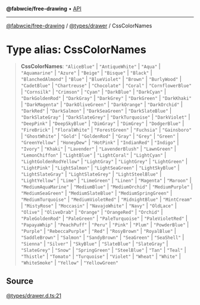 **@fabwcie/free-drawing** • [API](../../../README.md)

***

[@fabwcie/free-drawing](../../../README.md) / [@types/drawer](../README.md) / CssColorNames

# Type alias: CssColorNames

> **CssColorNames**: `"AliceBlue"` \| `"AntiqueWhite"` \| `"Aqua"` \| `"Aquamarine"` \| `"Azure"` \| `"Beige"` \| `"Bisque"` \| `"Black"` \| `"BlanchedAlmond"` \| `"Blue"` \| `"BlueViolet"` \| `"Brown"` \| `"BurlyWood"` \| `"CadetBlue"` \| `"Chartreuse"` \| `"Chocolate"` \| `"Coral"` \| `"CornflowerBlue"` \| `"Cornsilk"` \| `"Crimson"` \| `"Cyan"` \| `"DarkBlue"` \| `"DarkCyan"` \| `"DarkGoldenRod"` \| `"DarkGray"` \| `"DarkGrey"` \| `"DarkGreen"` \| `"DarkKhaki"` \| `"DarkMagenta"` \| `"DarkOliveGreen"` \| `"DarkOrange"` \| `"DarkOrchid"` \| `"DarkRed"` \| `"DarkSalmon"` \| `"DarkSeaGreen"` \| `"DarkSlateBlue"` \| `"DarkSlateGray"` \| `"DarkSlateGrey"` \| `"DarkTurquoise"` \| `"DarkViolet"` \| `"DeepPink"` \| `"DeepSkyBlue"` \| `"DimGray"` \| `"DimGrey"` \| `"DodgerBlue"` \| `"FireBrick"` \| `"FloralWhite"` \| `"ForestGreen"` \| `"Fuchsia"` \| `"Gainsboro"` \| `"GhostWhite"` \| `"Gold"` \| `"GoldenRod"` \| `"Gray"` \| `"Grey"` \| `"Green"` \| `"GreenYellow"` \| `"HoneyDew"` \| `"HotPink"` \| `"IndianRed"` \| `"Indigo"` \| `"Ivory"` \| `"Khaki"` \| `"Lavender"` \| `"LavenderBlush"` \| `"LawnGreen"` \| `"LemonChiffon"` \| `"LightBlue"` \| `"LightCoral"` \| `"LightCyan"` \| `"LightGoldenRodYellow"` \| `"LightGray"` \| `"LightGrey"` \| `"LightGreen"` \| `"LightPink"` \| `"LightSalmon"` \| `"LightSeaGreen"` \| `"LightSkyBlue"` \| `"LightSlateGray"` \| `"LightSlateGrey"` \| `"LightSteelBlue"` \| `"LightYellow"` \| `"Lime"` \| `"LimeGreen"` \| `"Linen"` \| `"Magenta"` \| `"Maroon"` \| `"MediumAquaMarine"` \| `"MediumBlue"` \| `"MediumOrchid"` \| `"MediumPurple"` \| `"MediumSeaGreen"` \| `"MediumSlateBlue"` \| `"MediumSpringGreen"` \| `"MediumTurquoise"` \| `"MediumVioletRed"` \| `"MidnightBlue"` \| `"MintCream"` \| `"MistyRose"` \| `"Moccasin"` \| `"NavajoWhite"` \| `"Navy"` \| `"OldLace"` \| `"Olive"` \| `"OliveDrab"` \| `"Orange"` \| `"OrangeRed"` \| `"Orchid"` \| `"PaleGoldenRod"` \| `"PaleGreen"` \| `"PaleTurquoise"` \| `"PaleVioletRed"` \| `"PapayaWhip"` \| `"PeachPuff"` \| `"Peru"` \| `"Pink"` \| `"Plum"` \| `"PowderBlue"` \| `"Purple"` \| `"RebeccaPurple"` \| `"Red"` \| `"RosyBrown"` \| `"RoyalBlue"` \| `"SaddleBrown"` \| `"Salmon"` \| `"SandyBrown"` \| `"SeaGreen"` \| `"SeaShell"` \| `"Sienna"` \| `"Silver"` \| `"SkyBlue"` \| `"SlateBlue"` \| `"SlateGray"` \| `"SlateGrey"` \| `"Snow"` \| `"SpringGreen"` \| `"SteelBlue"` \| `"Tan"` \| `"Teal"` \| `"Thistle"` \| `"Tomato"` \| `"Turquoise"` \| `"Violet"` \| `"Wheat"` \| `"White"` \| `"WhiteSmoke"` \| `"Yellow"` \| `"YellowGreen"`

## Source

[@types/drawer.d.ts:21](https://github.com/fabienwnklr/free-drawing/blob/master/src/@types/drawer.d.ts#L21)
